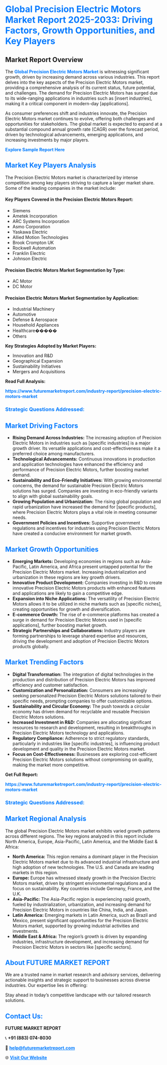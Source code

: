 <h1 style="color: #007BFF;">Global Precision Electric Motors Market Report 2025-2033: Driving Factors, Growth Opportunities, and Key Players</h1>

<section id="overview">
<h2>Market Report Overview</h2>
<p>The <a href="https://www.futuremarketreport.com/industry-report/precision-electric-motors-market" style="color: #007BFF; text-decoration: none;"><strong>Global Precision Electric Motors Market</strong></a> is witnessing significant growth, driven by increasing demand across various industries. This report delves into the key aspects of the Precision Electric Motors market, providing a comprehensive analysis of its current status, future potential, and challenges. The demand for Precision Electric Motors has surged due to its wide-ranging applications in industries such as [insert industries], making it a critical component in modern-day [applications].</p>
<p>As consumer preferences shift and industries innovate, the Precision Electric Motors market continues to evolve, offering both challenges and opportunities for stakeholders. The global market is expected to expand at a substantial compound annual growth rate (CAGR) over the forecast period, driven by technological advancements, emerging applications, and increasing investments by major players.</p>
</section>

<section id="overview">
<p><a href="https://www.futuremarketreport.com/request-sample/reportId=42006" style="color: #007BFF; text-decoration: none;"><strong>Explore Sample Report Here</strong></a></p>
</section>

<section id="key-players">
<h2 style="color: #007BFF;">Market Key Players Analysis</h2>
<p>The Precision Electric Motors market is characterized by intense competition among key players striving to capture a larger market share. Some of the leading companies in the market include:</p>
<h4>Key Players Covered in the Precision Electric Motors Report:</h4>
<ul><li>Siemens</li><li>Ametek Incorporation</li><li>ARC Systems Incorporation</li><li>Asmo Corporation</li><li>Yaskawa Electric</li><li>Allied Motion Technologies</li><li>Brook Crompton UK</li><li>Rockwell Automation</li><li>Franklin Electric</li><li>Johnson Electric</li></ul>
<h4>Precision Electric Motors Market Segmentation by Type:</h4>
<ul><li>AC Motor</li><li>DC Motor</li></ul>

<h4>Precision Electric Motors Market Segmentation by Application:</h4>
<ul><li>Industrial Machinery</li><li>Automotive</li><li>Defense &amp; Aerospace</li><li>Household Appliances</li><li>Healthcare�����</li><li>Others</li></ul>
<p><strong>Key Strategies Adopted by Market Players:</strong></p>
<ul>
<li>Innovation and R&D</li>
<li>Geographical Expansion</li>
<li>Sustainability Initiatives</li>
<li>Mergers and Acquisitions</li>
</ul>
</section>

<section>
<p><strong>Read Full Analysis: </strong></p><a href="https://www.futuremarketreport.com/industry-report/precision-electric-motors-market" style="color: #007BFF; text-decoration: none;"><strong>https://www.futuremarketreport.com/industry-report/precision-electric-motors-market</strong></a>
<h3 style="color: #007BFF;">Strategic Questions Addressed:</h3>
</section>

<section id="driving-factors">
<h2 style="color: #007BFF;">Market Driving Factors</h2>
<ul>
<li><strong>Rising Demand Across Industries:</strong> The increasing adoption of Precision Electric Motors in industries such as [specific industries] is a major growth driver. Its versatile applications and cost-effectiveness make it a preferred choice among manufacturers.</li>
<li><strong>Technological Advancements:</strong> Continuous innovations in production and application technologies have enhanced the efficiency and performance of Precision Electric Motors, further boosting market demand.</li>
<li><strong>Sustainability and Eco-Friendly Initiatives:</strong> With growing environmental concerns, the demand for sustainable Precision Electric Motors solutions has surged. Companies are investing in eco-friendly variants to align with global sustainability goals.</li>
<li><strong>Growing Population and Urbanization:</strong> The rising global population and rapid urbanization have increased the demand for [specific products], where Precision Electric Motors plays a vital role in meeting consumer needs.</li>
<li><strong>Government Policies and Incentives:</strong> Supportive government regulations and incentives for industries using Precision Electric Motors have created a conducive environment for market growth.</li>
</ul>
</section>

<section id="growth-opportunities">
<h2 style="color: #007BFF;">Market Growth Opportunities</h2>
<ul>
<li><strong>Emerging Markets:</strong> Developing economies in regions such as Asia-Pacific, Latin America, and Africa present untapped potential for the Precision Electric Motors market. Increasing industrialization and urbanization in these regions are key growth drivers.</li>
<li><strong>Innovative Product Development:</strong> Companies investing in R&D to create innovative Precision Electric Motors products with enhanced features and applications are likely to gain a competitive edge.</li>
<li><strong>Expansion into Niche Applications:</strong> The versatility of Precision Electric Motors allows it to be utilized in niche markets such as [specific niches], creating opportunities for growth and diversification.</li>
<li><strong>E-commerce Growth:</strong> The rise of e-commerce platforms has created a surge in demand for Precision Electric Motors used in [specific applications], further boosting market growth.</li>
<li><strong>Strategic Partnerships and Collaborations:</strong> Industry players are forming partnerships to leverage shared expertise and resources, driving the development and adoption of Precision Electric Motors products globally.</li>
</ul>
</section>

<section id="trending-factors">
<h2 style="color: #007BFF;">Market Trending Factors</h2>
<ul>
<li><strong>Digital Transformation:</strong> The integration of digital technologies in the production and distribution of Precision Electric Motors has improved efficiency and customer satisfaction.</li>
<li><strong>Customization and Personalization:</strong> Consumers are increasingly seeking personalized Precision Electric Motors solutions tailored to their specific needs, prompting companies to offer customizable options.</li>
<li><strong>Sustainability and Circular Economy:</strong> The push towards a circular economy has driven demand for recyclable and reusable Precision Electric Motors solutions.</li>
<li><strong>Increased Investment in R&D:</strong> Companies are allocating significant resources to research and development, resulting in breakthroughs in Precision Electric Motors technology and applications.</li>
<li><strong>Regulatory Compliance:</strong> Adherence to strict regulatory standards, particularly in industries like [specific industries], is influencing product development and quality in the Precision Electric Motors market.</li>
<li><strong>Focus on Cost-Effectiveness:</strong> Businesses are exploring cost-efficient Precision Electric Motors solutions without compromising on quality, making the market more competitive.</li>
</ul>
</section>

<section>
<p><strong>Get Full Report: </strong></p><a href="https://www.futuremarketreport.com/industry-report/precision-electric-motors-market" style="color: #007BFF; text-decoration: none;"><strong>https://www.futuremarketreport.com/industry-report/precision-electric-motors-market</strong></a>
<h3 style="color: #007BFF;">Strategic Questions Addressed:</h3>
</section>


<section id="regional-analysis">
<h2 style="color: #007BFF;">Market Regional Analysis</h2>
<p>The global Precision Electric Motors market exhibits varied growth patterns across different regions. The key regions analyzed in this report include North America, Europe, Asia-Pacific, Latin America, and the Middle East & Africa:</p>
<ul>
<li><strong>North America:</strong> This region remains a dominant player in the Precision Electric Motors market due to its advanced industrial infrastructure and high adoption of new technologies. The U.S. and Canada are leading markets in this region.</li>
<li><strong>Europe:</strong> Europe has witnessed steady growth in the Precision Electric Motors market, driven by stringent environmental regulations and a focus on sustainability. Key countries include Germany, France, and the U.K.</li>
<li><strong>Asia-Pacific:</strong> The Asia-Pacific region is experiencing rapid growth, fueled by industrialization, urbanization, and increasing demand for Precision Electric Motors in countries like China, India, and Japan.</li>
<li><strong>Latin America:</strong> Emerging markets in Latin America, such as Brazil and Mexico, present significant opportunities for the Precision Electric Motors market, supported by growing industrial activities and investments.</li>
<li><strong>Middle East & Africa:</strong> The region’s growth is driven by expanding industries, infrastructure development, and increasing demand for Precision Electric Motors in sectors like [specific sectors].</li>
</ul>
</section>

<footer>
<h2 style="color: #007BFF;">About FUTURE MARKET REPORT</h2>
<p>We are a trusted name in market research and advisory services, delivering actionable insights and strategic support to businesses across diverse industries. Our expertise lies in offering:</p>

<p>Stay ahead in today’s competitive landscape with our tailored research solutions.</p>

<h2 style="color: #007BFF;">Contact Us:</h2>
<p><strong>FUTURE MARKET REPORT</strong></p>
<p>📞 <strong>+91 (883) 074-8030</strong></p>
<p>📧 <strong><a href="mailto:help@futuremarketreport.com" style="color: #007BFF;">help@futuremarketreport.com</a></strong></p>
<p>🌐 <strong><a href="https://www.futuremarketreport.com/" style="color: #007BFF;">Visit Our Website</a></strong></p>
</footer>